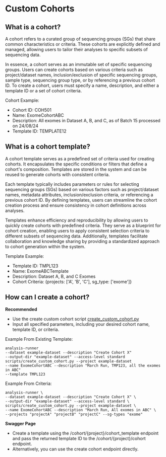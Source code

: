 

Custom Cohorts 
================

## What is a cohort?
A cohort refers to a curated group of sequencing groups (SGs) that share common characteristics or criteria. These cohorts are explicitly defined and managed, allowing users to tailor their analyses to specific subsets of sequencing data.

In essence, a cohort serves as an immutable set of specific sequencing groups. Users can create cohorts based on various criteria such as project/dataset names, inclusion/exclusion of specific sequencing groups, sample type, sequencing group type, or by referencing a previous cohort ID.
To create a cohort, users must specify a name, description, and either a template ID or a set of cohort criteria.

Cohort Example:
* Cohort ID: COH501
* Name: ExomeCohortABC
* Description: All exomes in Dataset A, B, and C, as of Batch 15 processed on 24/08/24
* Template ID: TEMPLATE12


## What is a cohort template?
A cohort template serves as a predefined set of criteria used for creating cohorts. It encapsulates the specific conditions or filters that define a cohort's composition. Templates are stored in the system and can be reused to generate cohorts with consistent criteria.

Each template typically includes parameters or rules for selecting sequencing groups (SGs) based on various factors such as project/dataset names, metadata attributes, inclusion/exclusion criteria, or referencing a previous cohort ID. By defining templates, users can streamline the cohort creation process and ensure consistency in cohort definitions across analyses.

Templates enhance efficiency and reproducibility by allowing users to quickly create cohorts with predefined criteria. They serve as a blueprint for cohort creation, enabling users to apply consistent selection criteria to different subsets of sequencing data. Additionally, templates facilitate collaboration and knowledge sharing by providing a standardized approach to cohort generation within the system.

Template Example:

* Template ID: TMPL123
* Name: ExomeABCTemplate
* Description: Dataset A, B, and C Exomes
* Cohort Criteria: {projects: ['A', 'B', 'C'], sg_type: ['exome']}


## How can I create a cohort?
**Recommended**
* Use the create custom cohort script [create_custom_cohort.py](https://github.com/populationgenomics/metamist/blob/dev/scripts/create_custom_cohort.py)
* Input all specified parameters, including your desired cohort name, template ID, or criteria.

Example From Existing Template:

```shell 
analysis-runner 
--dataset example-dataset --description "Create Cohort X"
--output-dir "example-dataset" --access-level standard 
scripts/create_custom_cohort.py --project example-dataset 
--name ExomeCohortABC --description "March Run, TMP123, all the exomes in ABC" 
--template TMPL123
```

Example From Criteria:

```shell
analysis-runner \
--dataset example-dataset --description "Create Cohort X" \
--output-dir "example-dataset" --access-level standard \
scripts/create_custom_cohort.py --project example-dataset \
--name ExomeCohortABC --description "March Run, All exomes in ABC" \
--projects "projectA" "projectB" "projectC" --sg-types "exome"
```

**Swagger Page**
* Create a template using the /cohort/{project}/cohort_template endpoint and pass the returned template ID to the /cohort/{project}/cohort endpoint. 
* Alternatively, you can use the create cohort endpoint directly.